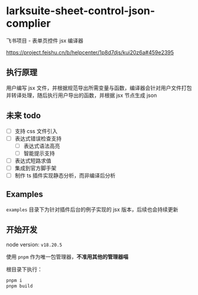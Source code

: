 # larksuite-sheet-control-json-complier

飞书项目 - 表单页控件 jsx 编译器

https://project.feishu.cn/b/helpcenter/1p8d7djs/kui20z6a#459e2395

## 执行原理

用户编写 jsx 文件，并根据规范导出所需变量与函数，编译器会针对用户文件打包并转译处理，随后执行用户导出的函数，并根据 jsx 节点生成 json

## 未来 todo

- [ ] 支持 css 文件引入
- [ ] 表达式错误检查支持
  - [ ] 表达式语法高亮
  - [ ] 智能提示支持
- [ ] 表达式短路求值
- [ ] 集成到官方脚手架
- [ ] 制作 ts 插件实现静态分析，而非编译后分析

## Examples

`examples` 目录下为针对插件后台的例子实现的 jsx 版本，后续也会持续更新

## 开始开发

node version: `v18.20.5`

使用 `pnpm` 作为唯一包管理器，**不准用其他的管理器喵**

根目录下执行：

```bash
pnpm i
pnpm build
```